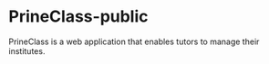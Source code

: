 # PrineClass-public
PrineClass is a web application that enables tutors to manage their institutes.
